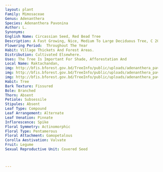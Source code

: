 ```yaml
---
layout: plant
Family: Mimosaceae
Genus: Adenanthera
Species: Adenanthera Pavonina
Author: L.
Synonyms: 
English Name: Circassian Seed, Red Bead Tree
Description: A Fast Growing, Nice, Medium To Large Deciduous Tree, C 20 M Tall, Bark Dark Brown To Greyish-brown. Leaves Bipinnate, Rachis 20-32 Cm Long, Often Much Shorter, Pinnae 3-6 Pairs, About 8.5-18.0 Cm Long, Leaflets 6-16, About 0.8-5.0 Ã— 0.4-1.2 Cm, Evenly Alternate, Oblong To Ovate-oblong Or Elliptic-oblong, Obtuse, Very Shortly Stalked. Inflorescence Simple, Axillary Spike Or Terminal Panicled Racemes, 9-26 Cm Long, Glabrous Or Puberulous. Flowers Pale Yellow, Cream Or Dull White, Small, Light Fragrant. Calyx Bell-shaped With 5 Short Sepals, 0.7-1.0 Mm Long, Usually Glabrous. Petals 5, 3.0-4.5 Mm Long, Free, Except At The Base. Stamens 10, Free, All Fertile, Anthers Glabrous, With A Caducous, Stipitate Gland On The Apex Of The Connective. Ovary Glabrous Or Almost So. Fruit A Pod, About 15-21 Ã— 1-2 Cm, Linear, Stipitate, Strap-shaped, Flat, Smooth, Green, Dehiscent, Two Valves Of The Pod Become Curved To Spirally Twisted After Dehiscing. Seeds 8-15 Per Pod, Bright Scarlet-red, 7.1-8.0 Ã— 8.3-8.5 Mm, Smooth, Shining, Ellipsoid, Suborbicular, Compressed, Convex On Either Side, Testa Thick With Pleurogram.
Flowering Period:  Throughout The Year
Habit: Village Thickets And Forest Areas.
Distribution: Cultivated Elsewhere.
Uses: The Tree Is Important For Shade, Afforestation And
Local Name: Raktachandan, 
img: http://bfis.bforest.gov.bd/TreeInfo/public/uploads/adenanthera_pavonina1.jpg
img: http://bfis.bforest.gov.bd/TreeInfo/public/uploads/adenanthera_pavonina.jpg
img: http://bfis.bforest.gov.bd/TreeInfo/public/uploads/adenanthera_pavonina2.jpg
Habit: Tree
Bark Texture: Fissured
Bole: Branched
Thorn: Absent
Petiole: Subsessile
Stipules: Absent
Leaf Type: Compound
Leaf Arrangement: Alternate
Leaf Venation: Pinnate
Inflorescence: Spike
Floral Symmetry: Actinomorphic
Floral Type: Pentamerous
Floral Attachment: Gamopetalous
Corolla Aestivation: Valvate
Fruit: Legume
Sexual Reproductive Unit: Covered Seed



---
```


